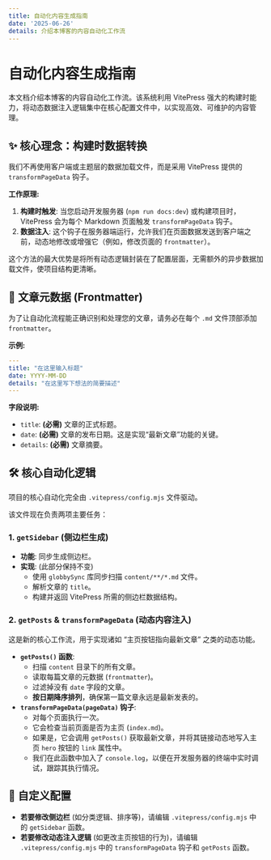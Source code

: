 ```yaml
---
title: 自动化内容生成指南
date: '2025-06-26'
details: 介绍本博客的内容自动化工作流
---
```

# 自动化内容生成指南

本文档介绍本博客的内容自动化工作流。该系统利用 VitePress 强大的构建时能力，将动态数据注入逻辑集中在核心配置文件中，以实现高效、可维护的内容管理。

## ✨ 核心理念：构建时数据转换

我们不再使用客户端或主题层的数据加载文件，而是采用 VitePress 提供的 `transformPageData` 钩子。

**工作原理:**

1.  **构建时触发**: 当您启动开发服务器 (`npm run docs:dev`) 或构建项目时，VitePress 会为每个 Markdown 页面触发 `transformPageData` 钩子。
2.  **数据注入**: 这个钩子在服务器端运行，允许我们在页面数据发送到客户端之前，动态地修改或增强它（例如，修改页面的 `frontmatter`）。

这个方法的最大优势是将所有动态逻辑封装在了配置层面，无需额外的异步数据加载文件，使项目结构更清晰。

## 📝 文章元数据 (Frontmatter)

为了让自动化流程能正确识别和处理您的文章，请务必在每个 `.md` 文件顶部添加 `frontmatter`。

**示例:**

```yaml
---
title: "在这里输入标题"
date: YYYY-MM-DD
details: "在这里写下想法的简要描述"
---
```

**字段说明:**

*   `title`: **(必需)** 文章的正式标题。
*   `date`: **(必需)** 文章的发布日期。这是实现“最新文章”功能的关键。
*   `details`: **(必需)** 文章摘要。

## 🛠️ 核心自动化逻辑

项目的核心自动化完全由 `.vitepress/config.mjs` 文件驱动。

该文件现在负责两项主要任务：

### 1. `getSidebar` (侧边栏生成)

*   **功能**: 同步生成侧边栏。
*   **实现**: (此部分保持不变)
    *   使用 `globbySync` 库同步扫描 `content/**/*.md` 文件。
    *   解析文章的 `title`。
    *   构建并返回 VitePress 所需的侧边栏数据结构。

### 2. `getPosts` & `transformPageData` (动态内容注入)

这是新的核心工作流，用于实现诸如 “主页按钮指向最新文章” 之类的动态功能。

*   **`getPosts()` 函数**:
    *   扫描 `content` 目录下的所有文章。
    *   读取每篇文章的元数据 (`frontmatter`)。
    *   过滤掉没有 `date` 字段的文章。
    *   **按日期降序排列**，确保第一篇文章永远是最新发表的。
*   **`transformPageData(pageData)` 钩子**:
    *   对每个页面执行一次。
    *   它会检查当前页面是否为主页 (`index.md`)。
    *   如果是，它会调用 `getPosts()` 获取最新文章，并将其链接动态地写入主页 `hero` 按钮的 `link` 属性中。
    *   我们在此函数中加入了 `console.log`，以便在开发服务器的终端中实时调试，跟踪其执行情况。

## 🔧 自定义配置

*   **若要修改侧边栏** (如分类逻辑、排序等)，请编辑 `.vitepress/config.mjs` 中的 `getSidebar` 函数。
*   **若要修改动态注入逻辑** (如更改主页按钮的行为)，请编辑 `.vitepress/config.mjs` 中的 `transformPageData` 钩子和 `getPosts` 函数。
